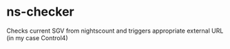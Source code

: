 # ns-checker
Checks current SGV from nightscount and triggers appropriate external URL (in my case Control4)
